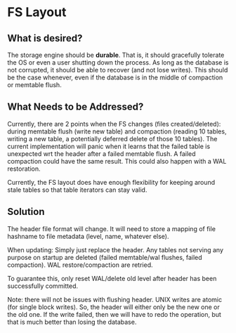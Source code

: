 # FS Layout

## What is desired?

The storage engine should be **durable**. That is, it should gracefully tolerate the OS or even a user shutting down the process. As long as the database is not corrupted, it should be able to recover (and not lose writes). This should be the case whenever, even if the database is in the middle of compaction or memtable flush. 

## What Needs to be Addressed?

Currently, there are 2 points when the FS changes (files created/deleted): during memtable flush (write new table) and compaction (reading 10 tables, writing a new table, a potentially deferred delete of those 10 tables). The current implementation will panic when it learns that the failed table is unexpected wrt the header after a failed memtable flush. A failed compaction could have the same result. This could also happen with a WAL restoration.

Currently, the FS layout does have enough flexibility for keeping around stale tables so that table iterators can stay valid. 

## Solution

The header file format will change. It will need to store a mapping of file hashname to file metadata (level, name, whatever else).

When updating: Simply just replace the header. Any tables not serving any purpose on startup are deleted (failed memtable/wal flushes, failed compaction). WAL restore/compaction are retried. 

To guarantee this, only reset WAL/delete old level after header has been successfully committed.


Note: there will not be issues with flushing header. UNIX writes are atomic (for single block writes). So, the header will either only be the new one or the old one. If the write failed, then we will have to redo the operation, but that is much better than losing the database.